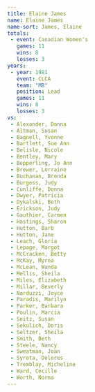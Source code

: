 ```yaml
---
title: Elaine James
name: Elaine James
name-sort: James, Elaine
totals:
 - event: Canadian Women's
   games: 11
   wins: 8
   losses: 3
years:
 - year: 1981
   event: CLCA
   team: "MB"
   position: Lead
   games: 11
   wins: 8
   losses: 3
vs:
 - Alexander, Donna
 - Altman, Susan
 - Bagnell, Yvonne
 - Bartlett, Sue Ann
 - Belisle, Nicole
 - Bentley, Mary
 - Bepperling, Jo Ann
 - Brewer, Lorraine
 - Buchanan, Brenda
 - Burgess, Judy
 - Cunliffe, Donna
 - Dwyer, Patricia
 - Dykalski, Beth
 - Erickson, Judy
 - Gauthier, Carmen
 - Hastings, Sharon
 - Hutton, Barb
 - Hutton, Jane
 - Leach, Gloria
 - Lepage, Margot
 - McCracken, Betty
 - McKay, Myrna
 - McLean, Wanda
 - Mellis, Sheila
 - Miles, Elizabeth
 - Millar, Beverly
 - Narduzzi, Joyce
 - Paradis, Marilyn
 - Parker, Barbara
 - Poulin, Marcia
 - Seitz, Susan
 - Sekulich, Doris
 - Seltzer, Sheila
 - Smith, Beth
 - Steele, Nancy
 - Sweatman, Joan
 - Syrota, Delores
 - Tremblay, Micheline
 - Ward, Cecille
 - Worth, Norma
---
```

